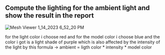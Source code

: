 ## Compute the lighting for the ambient light and show the result in the report

![Mesh Viewer 1_14_2023 6_52_20 PM](https://user-images.githubusercontent.com/115185916/212485544-4dae2191-e88e-434d-98c9-740d3d356a65.png)

for the light color i choose red and for the model color i choose blue and the color i got is a light shade of purple which is also affected by the intensity of the light
by this formula -> ambient = ligth color * intensity * model color
